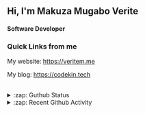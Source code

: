 
## Hi, I'm Makuza Mugabo Verite

<h4>Software Developer</h4>


### Quick Links from me

My website: https://veritem.me

My blog: https://codekin.tech


<br/>

<details>
  <summary>:zap: Guthub Status</summary>
 <p>
  <p align="center"><img width="100%" src="https://github-readme-stats.vercel.app/api?username=makuzaverite&count_private=true&show_icons=true&include_all_commits=true&show_icons=true&theme=tokyonight" /></p>
  </p>
</details>

<details>
  <summary>:zap: Recent Github Activity</summary>

<!--START_SECTION:activity-->
1. 🎉 Merged PR [#78](https://github.com/PatrickNiyogitare28/customify/pull/78) in [PatrickNiyogitare28/customify](https://github.com/PatrickNiyogitare28/customify)
2. 💪 Opened PR [#78](https://github.com/PatrickNiyogitare28/customify/pull/78) in [PatrickNiyogitare28/customify](https://github.com/PatrickNiyogitare28/customify)
3. 🎉 Merged PR [#77](https://github.com/PatrickNiyogitare28/customify/pull/77) in [PatrickNiyogitare28/customify](https://github.com/PatrickNiyogitare28/customify)
4. 💪 Opened PR [#77](https://github.com/PatrickNiyogitare28/customify/pull/77) in [PatrickNiyogitare28/customify](https://github.com/PatrickNiyogitare28/customify)
5. 🎉 Merged PR [#76](https://github.com/PatrickNiyogitare28/customify/pull/76) in [PatrickNiyogitare28/customify](https://github.com/PatrickNiyogitare28/customify)
<!--END_SECTION:activity-->
</details>




<!--
<h5 align="center"><em>Find me here on the internet</em></h5>
<p align="center"> 
  <a href="https://github.com/makuzaverite?tab=followers">
    <img src="https://img.shields.io/github/followers/makuzaverite?label=Followers&logo=GitHub&style=for-the-badge" alt="GitHub badge" />
  </a>
   <a href="http://twitter.com/makuza_mugabo_v">
    <img src="https://img.shields.io/twitter/follow/makuza_mugabo_v?label=Twitter&logo=twitter&style=for-the-badge" />
  </a>
 <a href="https://www.linkedin.com/in/makuza-mugabo-verite-99369a184/" target="_blank">
  <img src="https://img.shields.io/badge/LinkedIn-%230077B5.svg?&style=for-the-badge&logo=LinkedIn&logoColor=white" alt="LinkedIn">
</a>
<a href="https://dev.to/mugaboverite" target="_blank">
   <img src="https://img.shields.io/badge/DEV-%230A0A0A.svg?&style=for-the-badge&logo=DEV.to&logoColor=white" alt="DEV.to">
</a>
<a href="https://codepen.io/makuza-mugabo-verite" target="_blank">
   <img src="https://img.shields.io/badge/Codepen-%230A0A0A.svg?&style=for-the-badge&logo=Codepen&logoColor=white" alt="Codepen">
</a>
</p>
-->
